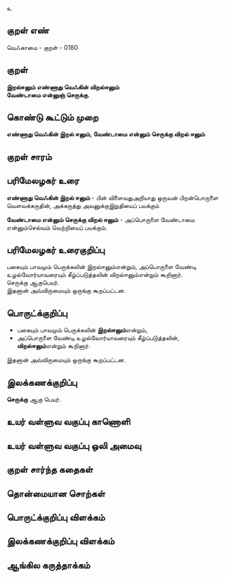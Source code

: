 உ

## குறள் எண் 

வெஃகாமை - குறள் - 0180  

## குறள் 

**இறல்ஈனும் எண்ணாது வெஃகின் விறல்ஈனும்  
வேண்டாமை என்னுஞ் செருக்கு.** 

## கொண்டு கூட்டும் முறை

**எண்ணாது வெஃகின் இறல் ஈனும், வேண்டாமை என்னும் செருக்கு விறல் ஈனும்**

## குறள் சாரம் 


## பரிமேலழகர் உரை

**எண்ணாது வெஃகின் இறல் ஈனும்** - பின் விளைவதுஅறியாது ஒருவன் பிறன்பொருளை வெளவக்கருதின், அக்கருத்து அவனுக்குஇறுதியைப் பயக்கும்  

**வேண்டாமை என்னும் செருக்கு விறல் ஈனும்** - அப்பொருளை வேண்டாமை என்னும்செல்வம் வெற்றியைப் பயக்கும்.  

## பரிமேலழகர் உரைகுறிப்பு   

பகையும் பாவமும் பெருக்கலின் இறல்ஈனும்என்றும், அப்பொருளை வேண்டி உழல்வோர்யாவரையும் கீழ்ப்படுத்தலின் விறல்ஈனும்என்றும் கூறினார்.  
செருக்கு ஆகுபெயர்.  
இதனான் அவ்விருமையும் ஒருங்கு கூறப்பட்டன.  

## பொருட்க்குறிப்பு 

* பகையும் பாவமும் பெருக்கலின் **இறல்ஈனும்**என்றும்,  
* அப்பொருளை வேண்டி உழல்வோர்யாவரையும் கீழ்ப்படுத்தலின்,  
**விறல்ஈனும்**என்றும் கூறினார்.  

இதனான் அவ்விருமையும் ஒருங்கு கூறப்பட்டன.  

## இலக்கணக்குறிப்பு  

**செருக்கு** ஆகு பெயர்.  

## உயர் வள்ளுவ வகுப்பு காணொளி


## உயர் வள்ளுவ வகுப்பு ஒலி அமைவு 

 
## குறள் சார்ந்த கதைகள் 


## தொன்மையான சொற்கள்


## பொருட்க்குறிப்பு விளக்கம்


## இலக்கணக்குறிப்பு விளக்கம்


## ஆங்கில கருத்தாக்கம் 


